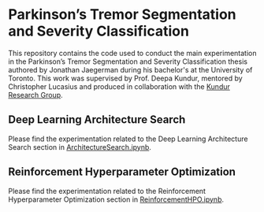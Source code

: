 # Parkinson’s Tremor Segmentation and Severity Classification
This repository contains the code used to conduct the main experimentation in the Parkinson’s Tremor Segmentation and Severity Classification thesis authored by Jonathan Jaegerman during his bachelor's at the University of Toronto.
This work was supervised by Prof. Deepa Kundur, mentored by Christopher Lucasius and produced in collaboration with the [Kundur Research Group](https://dkundur.comm.utoronto.ca/).

## Deep Learning Architecture Search
Please find the experimentation related to the Deep Learning Architecture Search section in [ArchitectureSearch.ipynb](./ArchitectureSearch.ipynb).

## Reinforcement Hyperparameter Optimization
Please find the experimentation related to the Reinforcement Hyperparameter Optimization section in [ReinforcementHPO.ipynb](./ReinforcementHPO.ipynb).
